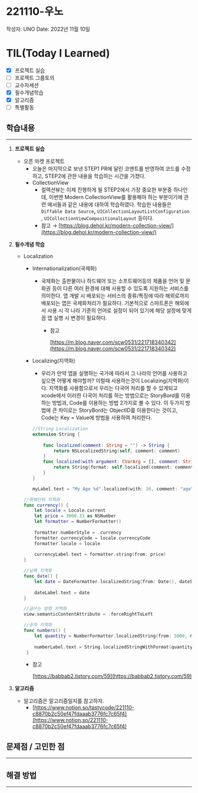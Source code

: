 # 221110-우노

작성자: UNO
Date: 2022년 11월 10일

# TIL(Today I Learned)

- [x]  프로젝트 실습
- [ ]  프로젝트 그룹토의
- [ ]  교수자세션
- [x]  필수개념학습
- [x]  알고리즘
- [ ]  특별활동

## 학습내용

---

1. **프로젝트 실습**
    - 오픈 마켓 프로젝트
        - 오늘은 마지막으로 보낸 STEP1 PR에 달린 코맨트를 반영하여 코드를 수정하고, STEP2에 관한 내용을 학습하는 시간을 가졌다.
        - CollectionView
            - 컬렉션뷰는 이제 진행하게 될 STEP2에서 가장 중요한 부분중 하나인데, 이번엔 Modern CollectionView를 활용해야 하는 부분이기에 관련 메서들과 같은 내용에 대하여 학습하였다. 학습한 내용들은 `Diffable Data Source`**,** `UICollectionLayoutListConfiguration` , `UICollectionViewCompositionalLayout` 등이다.
            - 참고 → [https://blog.dehol.kr/modern-collection-view/](https://blog.dehol.kr/modern-collection-view/)

1. **필수개념 학습**
    - Localization
        - Internationalization(국제화)
            - 국제화는 출판물이나 하드웨어 또는 소프트웨어등의 제품을 언어 및 문화권 등이 다른 여러 환경에 대해 사용할 수 있도록 지원하는 서비스를 의미한다. 앱 개발 시 배포되는 서비스의 종류/특징에 따라 해외로까지 배포되는 앱은 국제화처리가 필요하다. 기본적으로 스마트폰은 해외에서 사용 시 각 나라 기준의 언어로 설정이 되어 있기에 해당 설정에 맞게끔 앱 실행 시 변경이 필요하다.
                - 참고
                    
                    [https://m.blog.naver.com/scw0531/221718340342](https://m.blog.naver.com/scw0531/221718340342)
                    
        - Localizing(지역화)
            - 우리가 만약 앱을 실행하는 국가에 따라서 그 나라의 언어를 사용하고 싶으면 어떻게 해야할까? 이럴때 사용하는것이 Localizing(지역화)이다. 지역화를 사용함으로서 우리는 다국어 처리를 할 수 있게되고 xcode에서 이러한 다국어 처리를 하는 방법으로는 StoryBord를 이용하는 방법과, Code를 이용하는 방법 2가지로 볼 수 있다. 이 두가지 방법에 큰 차이로는 StoryBord는 ObjectID를 이용한다는 것이고, Code는 Key = Value에 방법을 사용하여 처리한다.
            
            ```swift
            //String Localization
            extension String {
                
                func localized(comment: String = "") -> String {
                    return NSLocalizedString(self, comment: comment)
                }
                func localized(with argument: CVarArg = [], comment: String = "") -> String {
                    return String(format: self.localized(comment: comment), argument)
                }
            }
            
            myLabel.text = "My Age %d".localized(with: 26, comment: "age")
            ```
            
        
        ```swift
        //화폐단위 지역화
        func currency() {
            let locale = Locale.current
            let price = 3000.33 as NSNumber
            let formatter = NumberFormatter()
            
            formatter.numberStyle = .currency
            formatter.currencyCode = locale.currencyCode
            formatter.locale = locale
            
            currencyLabel.text = formatter.string(from: price)
        }
        ```
        
        ```swift
        //날짜 지역화
        func date() {
            let date = DateFormatter.localizedString(from: Date(), dateStyle: .medium, timeStyle: .short)
            
            dateLabel.text = date
        }
        ```
        
        ```swift
        //글쓰는 방향 지역화
        view.semanticContentAttribute = .forceRightToLeft
        ```
        
        ```swift
        //숫자 지역화
        func numbers() {
            let quantity = NumberFormatter.localizedString(from: 5000, number: .decimal)
            
            numberLabel.text = String.localizedStringWithFormat(quantity)
         }
        ```
        
        - 참고
            
            [https://babbab2.tistory.com/59](https://babbab2.tistory.com/59)
            
2. **알고리즘**
    - 알고리즘은 알고리즘일지를 참고하자.
        - [https://www.notion.so/tastycode/221110-c8870b2c50ef47fdaaab3776fc7c65f4](https://www.notion.so/221110-c8870b2c50ef47fdaaab3776fc7c65f4)

## 문제점 / 고민한 점

---

## 해결 방법

---